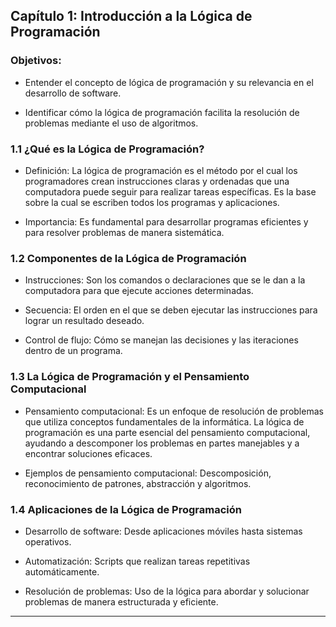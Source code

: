 

## Capítulo 1: Introducción a la Lógica de Programación



### Objetivos:

- Entender el concepto de lógica de programación y su relevancia en el desarrollo de software.

- Identificar cómo la lógica de programación facilita la resolución de problemas mediante el uso de algoritmos.

### 1.1 ¿Qué es la Lógica de Programación?

- Definición: La lógica de programación es el método por el cual los programadores crean instrucciones claras y ordenadas que una computadora puede seguir para realizar tareas específicas. Es la base sobre la cual se escriben todos los programas y aplicaciones.

- Importancia: Es fundamental para desarrollar programas eficientes y para resolver problemas de manera sistemática.

### 1.2 Componentes de la Lógica de Programación

- Instrucciones: Son los comandos o declaraciones que se le dan a la computadora para que ejecute acciones determinadas.

- Secuencia: El orden en el que se deben ejecutar las instrucciones para lograr un resultado deseado.

- Control de flujo: Cómo se manejan las decisiones y las iteraciones dentro de un programa.

### 1.3 La Lógica de Programación y el Pensamiento Computacional

- Pensamiento computacional: Es un enfoque de resolución de problemas que utiliza conceptos fundamentales de la informática. La lógica de programación es una parte esencial del pensamiento computacional, ayudando a descomponer los problemas en partes manejables y a encontrar soluciones eficaces.

- Ejemplos de pensamiento computacional: Descomposición, reconocimiento de patrones, abstracción y algoritmos.

### 1.4 Aplicaciones de la Lógica de Programación

- Desarrollo de software: Desde aplicaciones móviles hasta sistemas operativos.

- Automatización: Scripts que realizan tareas repetitivas automáticamente.

- Resolución de problemas: Uso de la lógica para abordar y solucionar problemas de manera estructurada y eficiente.



_______
